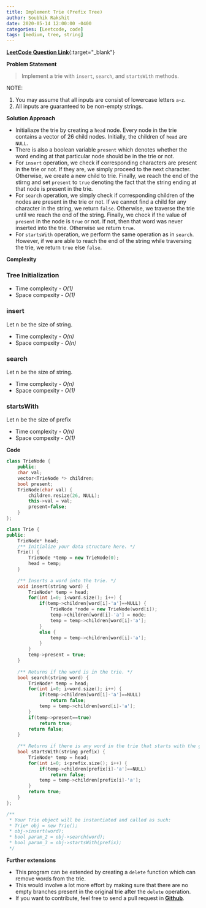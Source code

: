 ```yaml
---
title: Implement Trie (Prefix Tree)
author: Soubhik Rakshit
date: 2020-05-14 12:00:00 -0400
categories: [Leetcode, code]
tags: [medium, tree, string]
---
```


[**LeetCode Question Link**](https://leetcode.com/problems/implement-trie-prefix-tree/){:target="_blank"}

**Problem Statement**

> Implement a trie with `insert`, `search`, and `startsWith` methods.

NOTE:
1. You may assume that all inputs are consist of lowercase letters `a`-`z`.
2. All inputs are guaranteed to be non-empty strings.

**Solution Approach**

* Initialiaze the trie by creating a `head` node. Every node in the trie contains a vector of 26 child nodes. Initially, the children of `head` are `NULL`.
* There is also a boolean variable `present` which denotes whether the word ending at that particular node should be in the trie or not.
* For `insert` operation, we check if corresponding characters are present in the trie or not. If they are, we simply proceed to the next character. Otherwise, we create a new child to trie. Finally, we reach the end of the stirng and set `present` to `true` denoting the fact that the string ending at that node is present in the trie.
* For `search` operation, we simply check if corresponding children of the nodes are present in the trie or not. If we cannot find a child for any character in the string, we return `false`. Otherwise, we traverse the trie until we reach the end of the string. Finally, we check if the value of `present` in the node is `true` or not. If not, then that word was never inserted into the trie. Otherwise we return `true`.
* For `startsWith` operation, we perform the same operation as in `search`. However, if we are able to reach the end of the string while traversing the trie, we return `true` else `false`.

**Complexity**

### Tree Initialization
* Time complexity - _O(1)_
* Space compexity - _O(1)_

### insert
Let n be the size of string.
* Time complexity - _O(n)_
* Space compexity - _O(n)_

### search
Let n be the size of string.
* Time complexity - _O(n)_
* Space compexity - _O(1)_

### startsWith
Let n be the size of prefix
* Time complexity - _O(n)_
* Space compexity - _O(1)_

**Code**

```c++
class TrieNode {
    public:
    char val;
    vector<TrieNode *> children;
    bool present;
    TrieNode(char val) {
        children.resize(26, NULL);
        this->val = val;
        present=false;
    }
};

class Trie {
public:
    TrieNode* head;
    /** Initialize your data structure here. */
    Trie() {
        TrieNode *temp = new TrieNode(0);
        head = temp;
    }
    
    /** Inserts a word into the trie. */
    void insert(string word) {
        TrieNode* temp = head;
        for(int i=0; i<word.size(); i++) {
            if(temp->children[word[i]-'a']==NULL) {
                TrieNode *node = new TrieNode(word[i]);
                temp->children[word[i]-'a'] = node;
                temp = temp->children[word[i]-'a'];
            }
            else {
                temp = temp->children[word[i]-'a'];
            }
        }
        temp->present = true;
    }
    
    /** Returns if the word is in the trie. */
    bool search(string word) {
        TrieNode* temp = head;
        for(int i=0; i<word.size(); i++) {
            if(temp->children[word[i]-'a']==NULL)
                return false;
            temp = temp->children[word[i]-'a'];
        }
        if(temp->present==true)
            return true;
        return false;
    }
    
    /** Returns if there is any word in the trie that starts with the given prefix. */
    bool startsWith(string prefix) {
        TrieNode* temp = head;
        for(int i=0; i<prefix.size(); i++) {
            if(temp->children[prefix[i]-'a']==NULL)
                return false;
            temp = temp->children[prefix[i]-'a'];
        }
        return true;
    }
};

/**
 * Your Trie object will be instantiated and called as such:
 * Trie* obj = new Trie();
 * obj->insert(word);
 * bool param_2 = obj->search(word);
 * bool param_3 = obj->startsWith(prefix);
 */
```

**Further extensions**

* This program can be extended by creating a `delete` function which can remove words from the trie.
* This would involve a lot more effort by making sure that there are no empty branches present in the original trie after the `delete` operation.
* If you want to contribute, feel free to send a pull request in [**Github**](https://github.com/soubh1k/blog).